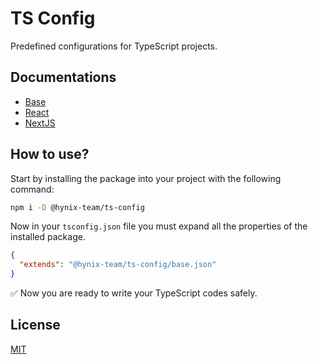 
# TS Config

Predefined configurations for TypeScript projects.

## Documentations

- [Base](https://github.com/hynix-team/ts-config/blob/main/docs/base.md)
- [React](https://github.com/hynix-team/ts-config/blob/main/docs/react.md)
- [NextJS](https://github.com/hynix-team/ts-config/blob/main/docs/nextjs.md)

## How to use?

Start by installing the package into your project with the following command:

```bash
npm i -D @hynix-team/ts-config
```
Now in your `tsconfig.json` file you must expand all the properties of the installed package.
```json
{
  "extends": "@hynix-team/ts-config/base.json"
}
```
✅ Now you are ready to write your TypeScript codes safely.
    
## License

[MIT](https://choosealicense.com/licenses/mit/)

